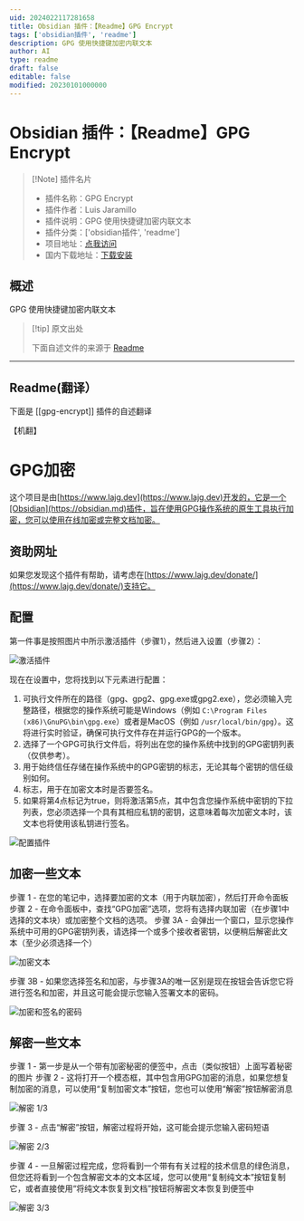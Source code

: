```yaml
---
uid: 2024022117281658
title: Obsidian 插件：【Readme】GPG Encrypt
tags: ['obsidian插件', 'readme']
description: GPG 使用快捷键加密内联文本
author: AI
type: readme
draft: false
editable: false
modified: 20230101000000
---
```


# Obsidian 插件：【Readme】GPG Encrypt

> [!Note] 插件名片
> - 插件名称：GPG Encrypt
> - 插件作者：Luis Jaramillo
> - 插件说明：GPG 使用快捷键加密内联文本
> - 插件分类：['obsidian插件', 'readme']
> - 项目地址：[点我访问](https://github.com/lajg-dev/obsidian-plugin-gpg-inline-encrypt)
> - 国内下载地址：[下载安装](https://pkmer.cn/products/plugin/pluginMarket/?gpg-encrypt)

## 概述

GPG 使用快捷键加密内联文本



> [!tip] 原文出处
> 
>下面自述文件的来源于 [Readme](https://ghproxy.net/https://raw.githubusercontent.com/lajg-dev/Obsidian-Plugin-GPG-Inline-Encrypt/main/README.md)
> 

---

## Readme(翻译）

下面是 [[gpg-encrypt]] 插件的自述翻译

【机翻】
# GPG加密

这个项目是由[https://www.lajg.dev](https://www.lajg.dev)开发的，它是一个[Obsidian](https://obsidian.md)插件，旨在使用GPG操作系统的原生工具执行加密，您可以使用在线加密或完整文档加密。
## 资助网址

如果您发现这个插件有帮助，请考虑在[https://www.lajg.dev/donate/](https://www.lajg.dev/donate/)支持它。
## 配置

第一件事是按照图片中所示激活插件（步骤1），然后进入设置（步骤2）：

![激活插件](https://cdn.pkmer.cn/covers/gpg-encrypt_2_0.png!pkmer)

现在在设置中，您将找到以下元素进行配置：

1. 可执行文件所在的路径（gpg、gpg2、gpg.exe或gpg2.exe），您必须输入完整路径，根据您的操作系统可能是Windows（例如 `C:\Program Files (x86)\GnuPG\bin\gpg.exe`）或者是MacOS（例如 `/usr/local/bin/gpg`）。这将进行实时验证，确保可执行文件存在并运行GPG的一个版本。
2. 选择了一个GPG可执行文件后，将列出在您的操作系统中找到的GPG密钥列表（仅供参考）。
3. 用于始终信任存储在操作系统中的GPG密钥的标志，无论其每个密钥的信任级别如何。
4. 标志，用于在加密文本时是否要签名。
5. 如果将第4点标记为true，则将激活第5点，其中包含您操作系统中密钥的下拉列表，您必须选择一个具有其相应私钥的密钥，这意味着每次加密文本时，该文本也将使用该私钥进行签名。

![配置插件](https://cdn.pkmer.cn/covers/gpg-encrypt_2_1.png!pkmer)
## 加密一些文本

步骤 1 - 在您的笔记中，选择要加密的文本（用于内联加密），然后打开命令面板
步骤 2 - 在命令面板中，查找“GPG加密”选项，您将有选择内联加密（在步骤1中选择的文本块）或加密整个文档的选项。
步骤 3A - 会弹出一个窗口，显示您操作系统中可用的GPG密钥列表，请选择一个或多个接收者密钥，以便稍后解密此文本（至少必须选择一个）

![加密文本](https://cdn.pkmer.cn/covers/gpg-encrypt_2_2.png!pkmer)

步骤 3B - 如果您选择签名和加密，与步骤3A的唯一区别是现在按钮会告诉您它将进行签名和加密，并且这可能会提示您输入签署文本的密码。

![加密和签名的密码](https://cdn.pkmer.cn/covers/gpg-encrypt_2_3.png!pkmer)
## 解密一些文本

步骤 1 - 第一步是从一个带有加密秘密的便签中，点击（类似按钮）上面写着秘密的图片
步骤 2 - 这将打开一个模态框，其中包含用GPG加密的消息，如果您想复制加密的消息，可以使用“复制加密文本”按钮，您也可以使用“解密”按钮解密消息

![解密 1/3](https://cdn.pkmer.cn/covers/gpg-encrypt_2_4.png!pkmer)

步骤 3 - 点击“解密”按钮，解密过程将开始，这可能会提示您输入密码短语

![解密 2/3](https://cdn.pkmer.cn/covers/gpg-encrypt_2_5.png!pkmer)

步骤 4 - 一旦解密过程完成，您将看到一个带有有关过程的技术信息的绿色消息，但您还将看到一个包含解密文本的文本区域，您可以使用“复制纯文本”按钮复制它，或者直接使用“将纯文本恢复到文档”按钮将解密文本恢复到便签中

![解密 3/3](https://cdn.pkmer.cn/covers/gpg-encrypt_2_6.png!pkmer)



